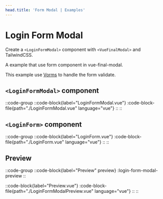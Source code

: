 ```yaml
---
head.title: 'Form Modal | Examples'
---
```


# Login Form Modal

Create a `<LoginFormModal>` component with `<VueFinalModal>` and TailwindCSS.

A example that use form component in vue-final-modal.

This example use [Vorms](https://vorms.mini-ghost.dev/) to handle the form validate.

## `<LoginFormModal>` component

::code-group
  ::code-block{label="LoginFormModal.vue"}
    :code-block-file{path="./LoginFormModal.vue" language="vue"}
  ::
::

## `<LoginForm>` component

::code-group
  ::code-block{label="LoginForm.vue"}
    :code-block-file{path="./LoginForm.vue" language="vue"}
  ::
::

## Preview

::code-group
  ::code-block{label="Preview" preview}
    :login-form-modal-preview
  ::
  
  ::code-block{label="Preview.vue"}
    :code-block-file{path="./LoginFormModalPreview.vue" language="vue"}
  ::
::